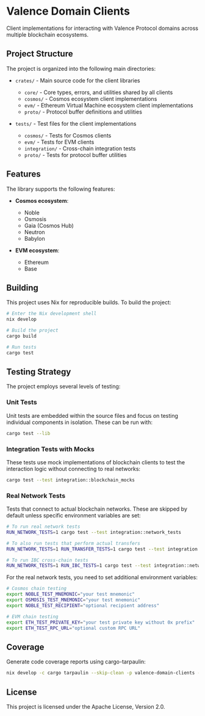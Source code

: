 # Valence Domain Clients

Client implementations for interacting with Valence Protocol domains across multiple blockchain ecosystems.

## Project Structure

The project is organized into the following main directories:

- `crates/` - Main source code for the client libraries
  - `core/` - Core types, errors, and utilities shared by all clients
  - `cosmos/` - Cosmos ecosystem client implementations
  - `evm/` - Ethereum Virtual Machine ecosystem client implementations 
  - `proto/` - Protocol buffer definitions and utilities

- `tests/` - Test files for the client implementations
  - `cosmos/` - Tests for Cosmos clients
  - `evm/` - Tests for EVM clients
  - `integration/` - Cross-chain integration tests
  - `proto/` - Tests for protocol buffer utilities

## Features

The library supports the following features:

- **Cosmos ecosystem**:
  - Noble
  - Osmosis
  - Gaia (Cosmos Hub)
  - Neutron
  - Babylon

- **EVM ecosystem**:
  - Ethereum
  - Base

## Building

This project uses Nix for reproducible builds. To build the project:

```bash
# Enter the Nix development shell
nix develop

# Build the project
cargo build

# Run tests
cargo test
```

## Testing Strategy

The project employs several levels of testing:

### Unit Tests

Unit tests are embedded within the source files and focus on testing individual components in isolation. These can be run with:

```bash
cargo test --lib
```

### Integration Tests with Mocks

These tests use mock implementations of blockchain clients to test the interaction logic without connecting to real networks:

```bash
cargo test --test integration::blockchain_mocks
```

### Real Network Tests

Tests that connect to actual blockchain networks. These are skipped by default unless specific environment variables are set:

```bash
# To run real network tests
RUN_NETWORK_TESTS=1 cargo test --test integration::network_tests

# To also run tests that perform actual transfers
RUN_NETWORK_TESTS=1 RUN_TRANSFER_TESTS=1 cargo test --test integration::network_tests

# To run IBC cross-chain tests
RUN_NETWORK_TESTS=1 RUN_IBC_TESTS=1 cargo test --test integration::network_tests
```

For the real network tests, you need to set additional environment variables:

```bash
# Cosmos chain testing
export NOBLE_TEST_MNEMONIC="your test mnemonic"
export OSMOSIS_TEST_MNEMONIC="your test mnemonic"
export NOBLE_TEST_RECIPIENT="optional recipient address"

# EVM chain testing
export ETH_TEST_PRIVATE_KEY="your test private key without 0x prefix"
export ETH_TEST_RPC_URL="optional custom RPC URL"
```

## Coverage

Generate code coverage reports using cargo-tarpaulin:

```bash
nix develop -c cargo tarpaulin --skip-clean -p valence-domain-clients --lib
```

## License

This project is licensed under the Apache License, Version 2.0.
